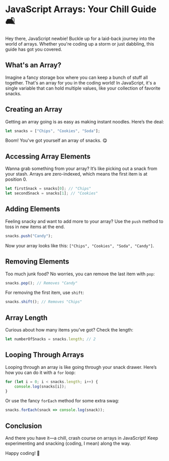 # JavaScript Arrays: Your Chill Guide 🛋️

Hey there, JavaScript newbie! Buckle up for a laid-back journey into the world of arrays. Whether you're coding up a storm or just dabbling, this guide has got you covered.

## What's an Array?

Imagine a fancy storage box where you can keep a bunch of stuff all together. That's an array for you in the coding world! In JavaScript, it's a single variable that can hold multiple values, like your collection of favorite snacks.

## Creating an Array

Getting an array going is as easy as making instant noodles. Here’s the deal:

```javascript
let snacks = ["Chips", "Cookies", "Soda"];
```

Boom! You've got yourself an array of snacks. 😋

## Accessing Array Elements

Wanna grab something from your array? It’s like picking out a snack from your stash. Arrays are zero-indexed, which means the first item is at position 0.

```javascript
let firstSnack = snacks[0]; // "Chips"
let secondSnack = snacks[1]; // "Cookies"
```

## Adding Elements

Feeling snacky and want to add more to your array? Use the `push` method to toss in new items at the end.

```javascript
snacks.push("Candy");
```

Now your array looks like this: `["Chips", "Cookies", "Soda", "Candy"]`.

## Removing Elements

Too much junk food? No worries, you can remove the last item with `pop`:

```javascript
snacks.pop(); // Removes "Candy"
```

For removing the first item, use `shift`:

```javascript
snacks.shift(); // Removes "Chips"
```

## Array Length

Curious about how many items you’ve got? Check the length:

```javascript
let numberOfSnacks = snacks.length; // 2
```

## Looping Through Arrays

Looping through an array is like going through your snack drawer. Here’s how you can do it with a `for` loop:

```javascript
for (let i = 0; i < snacks.length; i++) {
    console.log(snacks[i]);
}
```

Or use the fancy `forEach` method for some extra swag:

```javascript
snacks.forEach(snack => console.log(snack));
```

## Conclusion

And there you have it—a chill, crash course on arrays in JavaScript! Keep experimenting and snacking (coding, I mean) along the way.

Happy coding! 🎉
